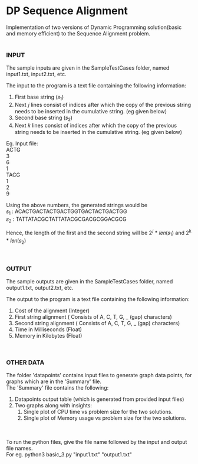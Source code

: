 # DP Sequence Alignment

Implementation of two versions of Dynamic Programming solution(basic and memory efficient) to the Sequence Alignment problem.
<br/>
<br/>

<h3> INPUT </h3>

The sample inputs are given in the SampleTestCases folder, named input1.txt, input2.txt, etc. 

The input to the program is a text file containing the following information: <br/>
1. First base string (𝑠<sub>1</sub>) <br/>
2. Next 𝑗 lines consist of indices after which the copy of the previous string needs to be inserted in the cumulative string. (eg given below) <br/>
3. Second base string (𝑠<sub>2</sub>) <br/>
4. Next 𝑘 lines consist of indices after which the copy of the previous string needs to be inserted in the cumulative string. (eg given below) <br/>

Eg. Input file: <br/>
ACTG <br/>
3 <br/>
6 <br/>
1 <br/>
TACG <br/>
1 <br/>
2 <br/>
9 <br/>

Using the above numbers, the generated strings would be <br/>
𝑠<sub>1</sub> : ACACTGACTACTGACTGGTGACTACTGACTGG <br/>
𝑠<sub>2</sub> : TATTATACGCTATTATACGCGACGCGGACGCG <br/>

Hence, the length of the first and the second string will be 2<sup>𝑗</sup> * 𝑙𝑒𝑛(𝑠<sub>1</sub>) and 2<sup>k</sup> * 𝑙𝑒𝑛(𝑠<sub>2</sub>) 

<br/>

<h3> OUTPUT </h3>

The sample outputs are given in the SampleTestCases folder, named output1.txt, output2.txt, etc. 

The output to the program is a text file containing the following information: <br/>
1. Cost of the alignment (Integer) <br/>
2. First string alignment ( Consists of A, C, T, G, _ (gap) characters) <br/>
3. Second string alignment ( Consists of A, C, T, G, _ (gap) characters) <br/>
4. Time in Milliseconds (Float) <br/>
5. Memory in Kilobytes (Float) <br/>

<br/>

<h3> OTHER DATA </h3>

The folder 'datapoints' contains input files to generate graph data points, for graphs which are in the 'Summary' file. <br/>
The 'Summary' file contains the following: <br/>
1. Datapoints output table (which is generated from provided input files) <br/>
2. Two graphs along with insights: <br/>
   1) Single plot of CPU time vs problem size for the two solutions. <br/>
   2) Single plot of Memory usage vs problem size for the two solutions. 

<br/>
<br/>
To run the python files, give the file name followed by the input and output file names. <br/>
For eg. python3 basic_3.py "input1.txt" "output1.txt" <br/>


